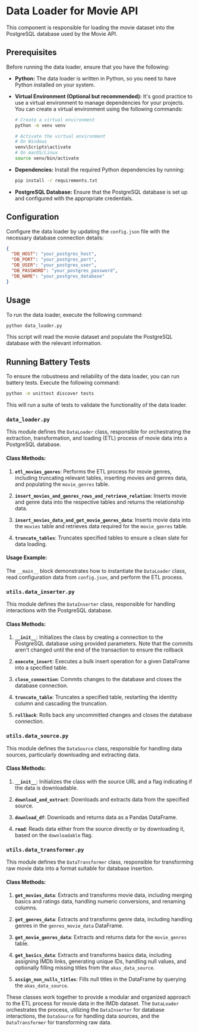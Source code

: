 # Data Loader for Movie API

This component is responsible for loading the movie dataset into the PostgreSQL database used by the Movie API.

## Prerequisites

Before running the data loader, ensure that you have the following:

- **Python:** The data loader is written in Python, so you need to have Python installed on your system.
- **Virtual Environment (Optional but recommended):** It's good practice to use a virtual environment to manage dependencies for your projects. You can create a virtual environment using the following commands:

   ```bash
   # Create a virtual environment
   python -m venv venv

   # Activate the virtual environment
   # On Windows
   venv\Scripts\activate
   # On macOS/Linux
   source venv/bin/activate
   ```
- **Dependencies:** Install the required Python dependencies by running:
  ```bash
  pip install -r requirements.txt
  ```
- **PostgreSQL Database:** Ensure that the PostgreSQL database is set up and configured with the appropriate credentials.

## Configuration

Configure the data loader by updating the `config.json` file with the necessary database connection details:

```json
{
  "DB_HOST": "your_postgres_host",
  "DB_PORT": "your_postgres_port",
  "DB_USER": "your_postgres_user",
  "DB_PASSWORD": "your_postgres_password",
  "DB_NAME": "your_postgres_database"
}
```

## Usage

To run the data loader, execute the following command:

```bash
python data_loader.py
```

This script will read the movie dataset and populate the PostgreSQL database with the relevant information.

## Running Battery Tests

To ensure the robustness and reliability of the data loader, you can run battery tests. Execute the following command:

```bash
python -m unittest discover tests
```

This will run a suite of tests to validate the functionality of the data loader.


### `data_loader.py`

This module defines the `DataLoader` class, responsible for orchestrating the extraction, transformation, and loading (ETL) process of movie data into a PostgreSQL database.

#### Class Methods:

1. **`etl_movies_genres`**: Performs the ETL process for movie genres, including truncating relevant tables, inserting movies and genres data, and populating the `movie_genres` table.

2. **`insert_movies_and_genres_rows_and_retrieve_relation`**: Inserts movie and genre data into the respective tables and returns the relationship data.

3. **`insert_movies_data_and_get_movie_genres_data`**: Inserts movie data into the `movies` table and retrieves data required for the `movie_genres` table.

4. **`truncate_tables`**: Truncates specified tables to ensure a clean slate for data loading.

#### Usage Example:

The `__main__` block demonstrates how to instantiate the `DataLoader` class, read configuration data from `config.json`, and perform the ETL process.

### `utils.data_inserter.py`

This module defines the `DataInserter` class, responsible for handling interactions with the PostgreSQL database.

#### Class Methods:

1. **`__init__`**: Initializes the class by creating a connection to the PostgreSQL database using provided parameters. Note that the commits aren't changed until the end of the transaction to ensure the rollback

2. **`execute_insert`**: Executes a bulk insert operation for a given DataFrame into a specified table.

3. **`close_connection`**: Commits changes to the database and closes the database connection.

4. **`truncate_table`**: Truncates a specified table, restarting the identity column and cascading the truncation.

5. **`rollback`**: Rolls back any uncommitted changes and closes the database connection.

### `utils.data_source.py`

This module defines the `DataSource` class, responsible for handling data sources, particularly downloading and extracting data.

#### Class Methods:

1. **`__init__`**: Initializes the class with the source URL and a flag indicating if the data is downloadable.

2. **`download_and_extract`**: Downloads and extracts data from the specified source.

3. **`download_df`**: Downloads and returns data as a Pandas DataFrame.

4. **`read`**: Reads data either from the source directly or by downloading it, based on the `downloadable` flag.

### `utils.data_transformer.py`

This module defines the `DataTransformer` class, responsible for transforming raw movie data into a format suitable for database insertion.

#### Class Methods:

1. **`get_movies_data`**: Extracts and transforms movie data, including merging basics and ratings data, handling numeric conversions, and renaming columns.

2. **`get_genres_data`**: Extracts and transforms genre data, including handling genres in the `genres_movie_data` DataFrame.

3. **`get_movie_genres_data`**: Extracts and returns data for the `movie_genres` table.

4. **`get_basics_data`**: Extracts and transforms basics data, including assigning IMDb links, generating unique IDs, handling null values, and optionally filling missing titles from the `akas_data_source`.

5. **`assign_non_nulls_titles`**: Fills null titles in the DataFrame by querying the `akas_data_source`.

These classes work together to provide a modular and organized approach to the ETL process for movie data in the IMDb dataset. The `DataLoader` orchestrates the process, utilizing the `DataInserter` for database interactions, the `DataSource` for handling data sources, and the `DataTransformer` for transforming raw data.